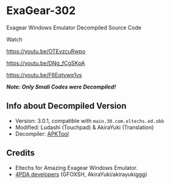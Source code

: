 # ExaGear-302
Exagear Windows Emulator Decompiled Source Code

Watch

https://youtu.be/OTEvzcuRwpo

https://youtu.be/DNg_fCgSKpA

https://youtu.be/F6Eqtvwq1vs

***Note: Only Smali Codes were Decompiled!***

## Info about Decompiled Version
- Version: 3.0.1, compatible with `main.30.com.eltechs.ed.obb`
- Modified: Ludashi (Touchpad) & AkiraYuki (Translation)
- Decompiler: [APKTool](https://ibotpeaches.github.io/Apktool/)

## Credits
- Eltechs for Amazing Exagear Windows Emulator.
- [4PDA developers](https://4pda.ru/forum/index.php?showtopic=992239) (GFOXSH, AkiraYuki/akirayukiggg)
